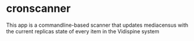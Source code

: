 # cronscanner

This app is a commandline-based scanner that updates mediacensus with the current replicas state of every item in the 
Vidispine system